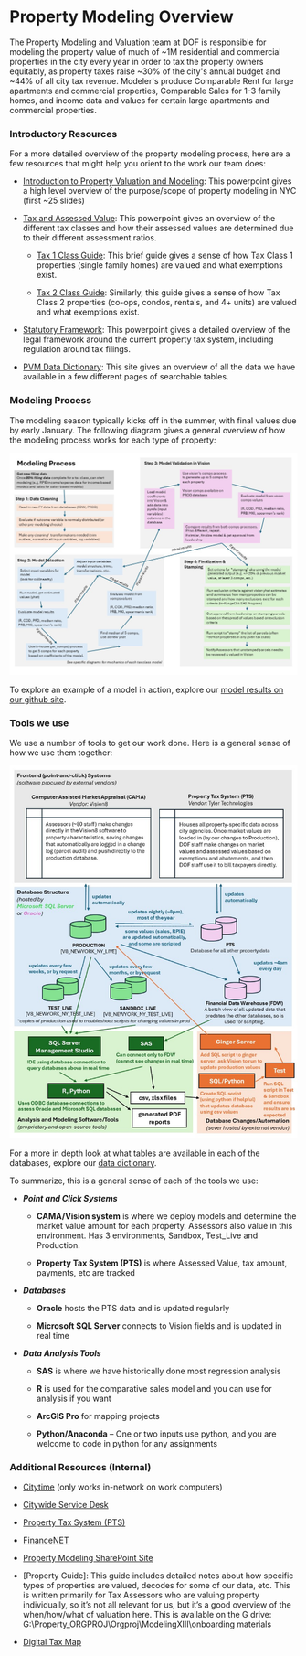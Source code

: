 # Property Modeling Overview

The Property Modeling and Valuation team at DOF is responsible for modeling the property value of much of \~1M residential and commercial properties in the city every year in order to tax the property owners equitably, as property taxes raise \~30% of the city's annual budget and ~44% of all city tax revenue. Modeler's produce Comparable Rent for large apartments and commercial properties, Comparable Sales for 1-3 family homes, and income data and values for certain large apartments and commercial properties. 

### Introductory Resources

For a more detailed overview of the property modeling process, here are a few resources that might help you orient to the work our team does:

-   [Introduction to Property Valuation and Modeling](resources/introduction_pvm_2022.pdf): This powerpoint gives a high level overview of the purpose/scope of property modeling in NYC (first \~25 slides)

-   [Tax and Assessed Value](resources/tax_and_assessed_value.pptx): This powerpoint gives an overview of the different tax classes and how their assessed values are determined due to their different assessment ratios.

    -   [Tax 1 Class Guide](https://www.nyc.gov/assets/finance/downloads/pdf/brochures/class_1_guide.pdf): This brief guide gives a sense of how Tax Class 1 properties (single family homes) are valued and what exemptions exist.

    -   [Tax 2 Class Guide](https://www.nyc.gov/assets/finance/downloads/pdf/brochures/class_2_guide.pdf): Similarly, this guide gives a sense of how Tax Class 2 properties (co-ops, condos, rentals, and 4+ units) are valued and what exemptions exist.

-   [Statutory Framework](resources/statutory_framework.pdf): This powerpoint gives a detailed overview of the legal framework around the current property tax system, including regulation around tax filings.

-   [PVM Data Dictionary](https://nycdepartmentoffinance.github.io/data_dictionary/): This site gives an overview of all the data we have available in a few different pages of searchable tables.

### Modeling Process

The modeling season typically kicks off in the summer, with final values due by early January. The following diagram gives a general overview of how the modeling process works for each type of property:

![](resources/modeling_process.jpg)

To explore an example of a model in action, explore our [model results on our github site](https://nycdepartmentoffinance.github.io/models/).

### Tools we use

We use a number of tools to get our work done. Here is a general sense of how we use them together:

![](resources/data_workflow.jpg)

For a more in depth look at what tables are available in each of the databases, explore our [data dictionary](https://nycdepartmentoffinance.github.io/data_dictionary/).

To summarize, this is a general sense of each of the tools we use:

-   ***Point and Click Systems***

    -   **CAMA/Vision system** is where we deploy models and determine the market value amount for each property. Assessors also value in this environment. Has 3 environments, Sandbox, Test_Live and Production.

    -   **Property Tax System (PTS)** is where Assessed Value, tax amount, payments, etc are tracked

-   ***Databases***

    -   **Oracle** hosts the PTS data and is updated regularly

    -   **Microsoft SQL Server** connects to Vision fields and is updated in real time

-   ***Data Analysis Tools***

    -   **SAS** is where we have historically done most regression analysis

    -   **R** is used for the comparative sales model and you can use for analysis if you want

    -   **ArcGIS Pro** for mapping projects

    -   **Python/Anaconda** – One or two inputs use python, and you are welcome to code in python for any assignments

### Additional Resources (Internal)

-   [Citytime](https://prod.citytime.nycnet/) (only works in-network on work computers)

-   [Citywide Service Desk](https://cwitservice.nyc.gov/sp)

-   [Property Tax System (PTS)](https://a858-am-login.nyc.gov/nidp/saml2/sso)

-   [FinanceNET](https://nyco365.sharepoint.com/sites/DOF-FINANCENET/SitePages/Home.aspx)

-   [Property Modeling SharePoint Site](https://nyco365.sharepoint.com/sites/DOF-PropertyDivision/ProjectModelling/SitePages/Home.aspx)

-   [Property Guide]: This guide includes detailed notes about how specific types of properties are valued, decodes for some of our data, etc. This is written primarily for Tax Assessors who are valuing property individually, so it’s not all relevant for us, but it’s a good overview of the when/how/what of valuation here. This is available on the G drive: G:\Property_ORGPROJ\Orgproj\ModelingXIII\onboarding materials

-   [Digital Tax Map](http://gis.nyc.gov/taxmap/map.htm)
